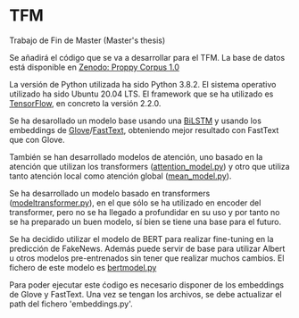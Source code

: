 # TFM
Trabajo de Fin de Master (Master's thesis)

Se añadirá el código que se va a desarrollar para el TFM. La base de datos está disponible en [Zenodo: Proppy Corpus 1.0](https://zenodo.org/record/3271522#.XS6qRUUzau4)

La versión de Python utilizada ha sido Python 3.8.2. El sistema operativo utilizado ha sido Ubuntu 20.04 LTS. El framework que se ha utilizado es [TensorFlow](http://tensorflow.org/), en concreto la versión 2.2.0. 

Se ha desarollado un modelo base usando una [BiLSTM](https://github.com/AlArgente/TFM/blob/master/code/cnnrnn_model.py) y usando los embeddings de [Glove](https://nlp.stanford.edu/projects/glove/)/[FastText](https://fasttext.cc/), obteniendo mejor resultado con FastText que con Glove.

También se han desarrollado modelos de atención, uno basado en la atención que utilizan los transformers ([attention_model.py](https://github.com/AlArgente/TFM/blob/master/code/attention_model.py)) y otro que utiliza tanto atención local como atención global ([mean_model.py](https://github.com/AlArgente/TFM/blob/master/code/mean_model.py)). 

Se ha desarrollado un modelo basado en transformers ([modeltransformer.py](https://github.com/AlArgente/TFM/blob/master/code/modeltransformer.py)), en el que sólo se ha utilizado en encoder del transformer, pero no se ha llegado a profundidar en su uso y por tanto no se ha preparado un buen modelo, sí bien se tiene una base para el futuro.

Se ha decidido utilizar el modelo de BERT para realizar fine-tuning en la predicción de FakeNews. Además puede servir de base para utilizar Albert u otros modelos pre-entrenados sin tener que realizar muchos cambios. El fichero de este modelo es [bertmodel.py](https://github.com/AlArgente/TFM/blob/master/code/bertmodel.py)

Para poder ejecutar este ćodigo es necesario disponer de los embeddings de Glove y FastText. Una vez se tengan los archivos, se debe actualizar el path del fichero 'embeddings.py'.
